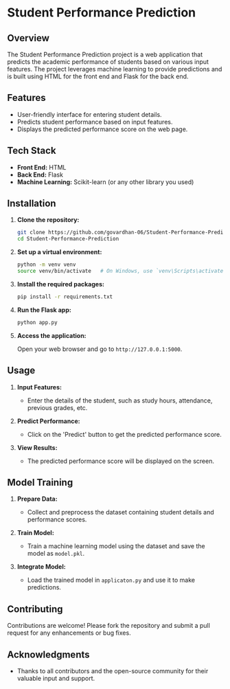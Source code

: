 # Student Performance Prediction

## Overview

The Student Performance Prediction project is a web application that predicts the academic performance of students based on various input features. The project leverages machine learning to provide predictions and is built using HTML for the front end and Flask for the back end.

## Features

- User-friendly interface for entering student details.
- Predicts student performance based on input features.
- Displays the predicted performance score on the web page.

## Tech Stack

- **Front End:** HTML
- **Back End:** Flask
- **Machine Learning:** Scikit-learn (or any other library you used)

## Installation

1. **Clone the repository:**

   ```bash
   git clone https://github.com/govardhan-06/Student-Performance-Prediction.git
   cd Student-Performance-Prediction
   ```

2. **Set up a virtual environment:**

   ```bash
   python -m venv venv
   source venv/bin/activate   # On Windows, use `venv\Scripts\activate`
   ```

3. **Install the required packages:**

   ```bash
   pip install -r requirements.txt
   ```

4. **Run the Flask app:**

   ```bash
   python app.py
   ```

5. **Access the application:**

   Open your web browser and go to `http://127.0.0.1:5000`.

## Usage

1. **Input Features:**

   - Enter the details of the student, such as study hours, attendance, previous grades, etc.

2. **Predict Performance:**

   - Click on the 'Predict' button to get the predicted performance score.

3. **View Results:**
   - The predicted performance score will be displayed on the screen.

## Model Training

1. **Prepare Data:**

   - Collect and preprocess the dataset containing student details and performance scores.

2. **Train Model:**

   - Train a machine learning model using the dataset and save the model as `model.pkl`.

3. **Integrate Model:**
   - Load the trained model in `applicaton.py` and use it to make predictions.

## Contributing

Contributions are welcome! Please fork the repository and submit a pull request for any enhancements or bug fixes.

## Acknowledgments

- Thanks to all contributors and the open-source community for their valuable input and support.
